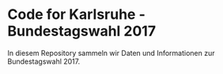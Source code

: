 # Code for Karlsruhe - Bundestagswahl 2017

In diesem Repository sammeln wir Daten und Informationen zur Bundestagswahl 2017.

